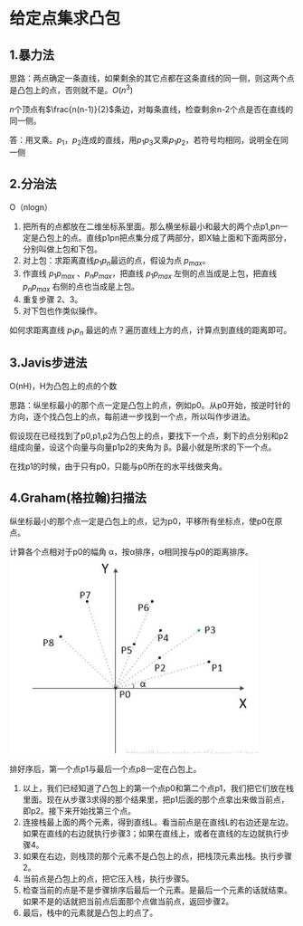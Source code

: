 # 给定点集求凸包

## 1.暴力法

思路：两点确定一条直线，如果剩余的其它点都在这条直线的同一侧，则这两个点是凸包上的点，否则就不是。$O(n^3)$

$n$个顶点有$\frac{n(n-1)}{2}$条边，对每条直线，检查剩余n-2个点是否在直线的同一侧。

答：用叉乘。$p_1$，$p_2$连成的直线，用$p_1p_3$叉乘$p_1p_2$，若符号均相同，说明全在同一侧

## 2.分治法

O（nlogn）

1. 把所有的点都放在二维坐标系里面。那么横坐标最小和最大的两个点p1,pn一定是凸包上的点。直线p1pn把点集分成了两部分，即X轴上面和下面两部分，分别叫做上包和下包。
2. 对上包：求距离直线$p_1p_n$最远的点，假设为点 $p_{max}$。
3. 作直线  $p_1p_{max}$ 、$p_np_{max}$，把直线 $p_1p_{max}$ 左侧的点当成是上包，把直线  $p_np_{max}$  右侧的点也当成是上包。
4. 重复步骤 2、3。
5. 对下包也作类似操作。

如何求距离直线  $p_1p_n$  最远的点？遍历直线上方的点，计算点到直线的距离即可。

## 3.Javis步进法

O(nH)，H为凸包上的点的个数

思路：纵坐标最小的那个点一定是凸包上的点，例如p0。从p0开始，按逆时针的方向，逐个找凸包上的点，每前进一步找到一个点，所以叫作步进法。

假设现在已经找到了p0,p1,p2为凸包上的点，要找下一个点，剩下的点分别和p2组成向量，设这个向量与向量p1p2的夹角为 β。β最小就是所求的下一个点。

在找p1的时候，由于只有p0，只能与p0所在的水平线做夹角。

## 4.Graham(格拉翰)扫描法

纵坐标最小的那个点一定是凸包上的点，记为p0，平移所有坐标点，使p0在原点。

计算各个点相对于p0的幅角 α，按α排序，α相同按与p0的距离排序。
![mkdocs](images/Graham.jpg)

排好序后，第一个点p1与最后一个点p8一定在凸包上。

1. 以上，我们已经知道了凸包上的第一个点p0和第二个点p1，我们把它们放在栈里面。现在从步骤3求得的那个结果里，把p1后面的那个点拿出来做当前点，即p2。接下来开始找第三个点。
2. 连接栈最上面的两个元素，得到直线L。看当前点是在直线L的右边还是左边。如果在直线的右边就执行步骤3；如果在直线上，或者在直线的左边就执行步骤4。
3. 如果在右边，则栈顶的那个元素不是凸包上的点，把栈顶元素出栈。执行步骤2。
4. 当前点是凸包上的点，把它压入栈，执行步骤5。
5. 检查当前的点是不是步骤排序后最后一个元素。是最后一个元素的话就结束。如果不是的话就把当前点后面那个点做当前点，返回步骤2。
6. 最后，栈中的元素就是凸包上的点了。
